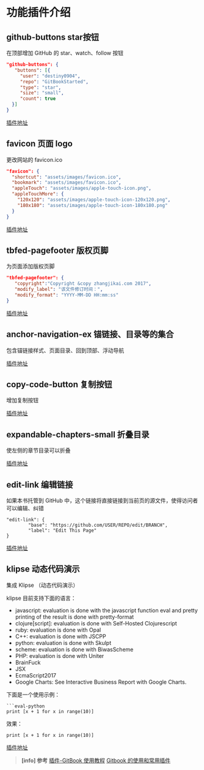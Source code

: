 # 功能插件介绍

## github-buttons star按钮
在顶部增加 GitHub 的 star、watch、follow 按钮
```json
"github-buttons": {
   "buttons": [{
     "user": "destiny0904",
     "repo": "GitBookStarted",
     "type": "star",
     "size": "small",
     "count": true
  }]
}
```
[插件地址](https://plugins.gitbook.com/plugin/github-buttons)

## favicon 页面 logo
更改网站的 favicon.ico

```json
"favicon": {
  "shortcut": "assets/images/favicon.ico",
  "bookmark": "assets/images/favicon.ico",
  "appleTouch": "assets/images/apple-touch-icon.png",
  "appleTouchMore": {
    "120x120": "assets/images/apple-touch-icon-120x120.png",
    "180x180": "assets/images/apple-touch-icon-180x180.png"
  }
}
```

[插件地址](https://plugins.gitbook.com/plugin/favicon)


## tbfed-pagefooter 版权页脚
为页面添加版权页脚

```json
"tbfed-pagefooter": {
   "copyright":"Copyright &copy zhangjikai.com 2017",
   "modify_label": "该文件修订时间：",
   "modify_format": "YYYY-MM-DD HH:mm:ss"
}
```

[插件地址](https://plugins.gitbook.com/plugin/tbfed-pagefooter)

## anchor-navigation-ex 锚链接、目录等的集合
包含锚链接样式、页面目录、回到顶部、浮动导航

[插件地址](https://plugins.gitbook.com/plugin/anchor-navigation-ex)

## copy-code-button 复制按钮
增加复制按钮

[插件地址](https://plugins.gitbook.com/plugin/copy-code-button)

## expandable-chapters-small 折叠目录
使左侧的章节目录可以折叠

[插件地址](https://plugins.gitbook.com/plugin/expandable-chapters-small)

## edit-link 编辑链接
如果本书托管到 GitHub 中，这个链接将直接链接到当前页的源文件，使得访问者可以编辑、纠错
```
"edit-link": {
        "base": "https://github.com/USER/REPO/edit/BRANCH",
        "label": "Edit This Page"
}
```

[插件地址](https://plugins.gitbook.com/plugin/edit-link)

## klipse 动态代码演示
集成 Klipse （动态代码演示）

klipse 目前支持下面的语言：
- javascript: evaluation is done with the javascript function eval and pretty printing of the result is done with pretty-format
- clojure[script]: evaluation is done with Self-Hosted Clojurescript
- ruby: evaluation is done with Opal
- C++: evaluation is done with JSCPP
- python: evaluation is done with Skulpt
- scheme: evaluation is done with BiwasScheme
- PHP: evaluation is done with Uniter
- BrainFuck
- JSX
- EcmaScript2017
- Google Charts: See Interactive Business Report with Google Charts.

下面是一个使用示例：
```
```eval-python
print [x + 1 for x in range(10)]
``````

效果：
```eval-python
print [x + 1 for x in range(10)]
```

[插件地址](https://plugins.gitbook.com/plugin/klipse)


>**[info] 参考**
[插件-GitBook 使用教程](http://gitbook.zhangjikai.com/plugins.html)
[Gitbook 的使用和常用插件](https://www.tuicool.com/articles/zee2ui)